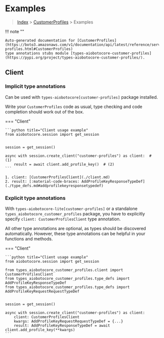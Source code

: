 # Examples

> [Index](../README.md) > [CustomerProfiles](./README.md) > Examples

!!! note ""

    Auto-generated documentation for [CustomerProfiles](https://boto3.amazonaws.com/v1/documentation/api/latest/reference/services/customer-profiles.html#CustomerProfiles)
    type annotations stubs module [types-aiobotocore-customer-profiles](https://pypi.org/project/types-aiobotocore-customer-profiles/).

## Client

### Implicit type annotations

Can be used with `types-aiobotocore[customer-profiles]` package installed.

Write your `CustomerProfiles` code as usual,
type checking and code completion should work out of the box.



=== "Client"

    ```python title="Client usage example"
    from aiobotocore.session import get_session


    session = get_session()

    async with session.create_client("customer-profiles") as client:  # (1)
        result = await client.add_profile_key()  # (2)
    ```

    1. client: [CustomerProfilesClient](./client.md)
    2. result: [:material-code-braces: AddProfileKeyResponseTypeDef](./type_defs.md#addprofilekeyresponsetypedef) 






### Explicit type annotations

With `types-aiobotocore-lite[customer-profiles]`
or a standalone `types_aiobotocore_customer_profiles` package, you have to explicitly specify
`client: CustomerProfilesClient` type annotation.

All other type annotations are optional, as types should be discovered automatically.
However, these type annotations can be helpful in your functions and methods.


=== "Client"

    ```python title="Client usage example"
    from aiobotocore.session import get_session

    from types_aiobotocore_customer_profiles.client import CustomerProfilesClient
    from types_aiobotocore_customer_profiles.type_defs import AddProfileKeyResponseTypeDef
    from types_aiobotocore_customer_profiles.type_defs import AddProfileKeyRequestRequestTypeDef


    session = get_session()

    async with session.create_client("customer-profiles") as client:
        client: CustomerProfilesClient
        kwargs: AddProfileKeyRequestRequestTypeDef = {...}
        result: AddProfileKeyResponseTypeDef = await client.add_profile_key(**kwargs)
    ```




